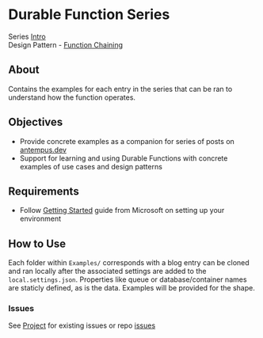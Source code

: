 # Durable Function Series

Series [Intro](https://antempus.dev/posts/durable-function-series/)  
Design Pattern - [Function Chaining](https://antempus.dev/posts/durable-function-series/)  

## About

Contains the examples for each entry in the series that can be ran to understand how the function operates.

## Objectives

- Provide concrete examples as a companion for series of posts on [antempus.dev](https://antempus.dev)
- Support for learning and using Durable Functions with concrete examples of use cases and design patterns

## Requirements

- Follow [Getting Started](https://github.com/Azure/azure-functions-durable-js#getting-started) guide from Microsoft on setting up your environment

## How to Use

Each folder within `Examples/` corresponds with a blog entry can be cloned and ran locally after the associated settings are added to the `local.settings.json`. Properties like queue or database/container names are staticly defined, as is the data. Examples will be provided for the shape. 


### Issues
See [Project](https://github.com/users/antempus/projects/3) for existing issues or repo [issues](https://github.com/antempus/Durable-Function-Series/issues)
